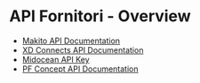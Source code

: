 # API Fornitori - Overview

- [Makito API Documentation](makito.md)
- [XD Connects API Documentation](xd-connects.md)
- [Midocean API Key](midocean.md)
- [PF Concept API Documentation](pf-concept.md)
